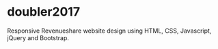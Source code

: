 # doubler2017
Responsive Revenueshare website design using HTML, CSS, Javascript, jQuery and Bootstrap.
